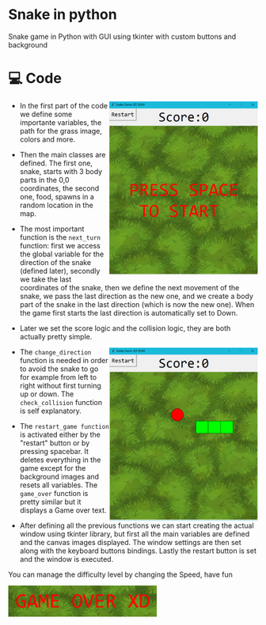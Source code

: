 # Snake in python 
  Snake game in Python with GUI using tkinter with custom buttons and background

# 💻 Code

<img align="right" src="media/snake1.png" width="300" />

- In the first part of the code we define some importante variables, the path for the grass image, colors and more.

- Then the main classes are defined. The first one, snake, starts with 3 body parts in the 0,0 coordinates, the second one, food, spawns in a random location in the map.

- The most important function is the ```next_turn``` function: 
first we access the global variable for the direction of the snake (defined later), secondly we take the last coordinates of the snake, then we define the next movement of the snake, we pass the last direction as the new one, and we create a body part of the snake in the last direction (which is now the new one). When the game first starts the last direction is automatically set to Down.

- Later we set the score logic and the collision logic, they are both actually pretty simple.
<img align="right" src="media/snake2.png" width="300" />

- The ```change_direction``` function is needed in order to avoid the snake to go for example from left to right without first turning up or down. The ```check_collision``` function is self explanatory.

- The ```restart_game function``` is activated either by the "restart" button or by pressing spacebar. It deletes everything in the game except for the background images and resets all variables. The ```game_over``` function is pretty similar but it displays a Game over text.

- After defining all the previous functions we can start creating the actual window using tkinter library, but first all the main variables are defined and the canvas images displayed. The window settings are then set along with the keyboard buttons bindings. Lastly the restart button is set and the window is executed.

You can manage the difficulty level by changing the Speed, have fun


<img align="left" src="media/snake3.png" width="300" />

